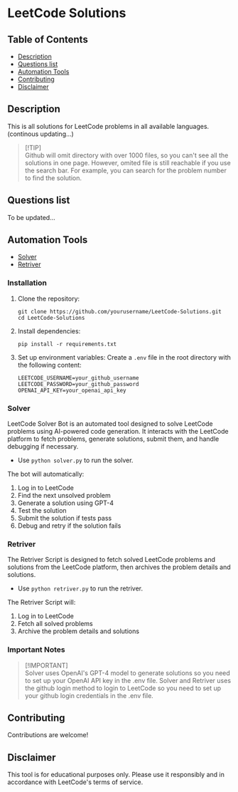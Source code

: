 # LeetCode Solutions

## Table of Contents
- [Description](#description)
- [Questions list](#questions-list)
- [Automation Tools](#automation-tools)
- [Contributing](#contributing)
- [Disclaimer](#disclaimer)

## Description

This is all solutions for LeetCode problems in all available languages. (continous updating...)

> [!TIP]\
> Github will omit directory with over 1000 files, so you can't see all the solutions in one page. However, omited file is still reachable if you use the search bar. For example, you can search for the problem number to find the solution.

## Questions list

To be updated...

## Automation Tools

- [Solver](#solver)
- [Retriver](#retriver)

### Installation

1. Clone the repository:
   ```
   git clone https://github.com/yourusername/LeetCode-Solutions.git
   cd LeetCode-Solutions
   ```

2. Install dependencies:
   ```
   pip install -r requirements.txt
   ```

3. Set up environment variables:
   Create a `.env` file in the root directory with the following content:
   ```
   LEETCODE_USERNAME=your_github_username
   LEETCODE_PASSWORD=your_github_password
   OPENAI_API_KEY=your_openai_api_key
   ```
### Solver

LeetCode Solver Bot is an automated tool designed to solve LeetCode problems using AI-powered code generation. It interacts with the LeetCode platform to fetch problems, generate solutions, submit them, and handle debugging if necessary.

- Use ```python solver.py``` to run the solver.

The bot will automatically:
1. Log in to LeetCode
2. Find the next unsolved problem
3. Generate a solution using GPT-4
4. Test the solution
5. Submit the solution if tests pass
6. Debug and retry if the solution fails

### Retriver

The Retriver Script is designed to fetch solved LeetCode problems and solutions from the LeetCode platform, then archives the problem details and solutions.

- Use ```python retriver.py``` to run the retriver.

The Retriver Script will:
1. Log in to LeetCode
2. Fetch all solved problems
3. Archive the problem details and solutions

### Important Notes

> [!IMPORTANT]\
> Solver uses OpenAI's GPT-4 model to generate solutions so you need to set up your OpenAI API key in the .env file.
> Solver and Retriver uses the github login method to login to LeetCode so you need to set up your github login credentials in the .env file.


## Contributing

Contributions are welcome!

## Disclaimer

This tool is for educational purposes only. Please use it responsibly and in accordance with LeetCode's terms of service.
